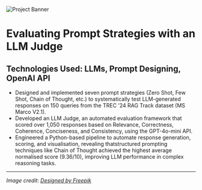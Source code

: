![Project Banner](https://github.com/Anmolian/Prompt_Eval_LLM_Judge/blob/main/AI.jpg?raw=true)
# Evaluating Prompt Strategies with an LLM Judge

## Technologies Used: LLMs, Prompt Designing, OpenAI API

- Designed and implemented seven prompt strategies (Zero Shot, Few Shot, Chain of Thought, etc.) to systematically test LLM-generated responses on 150 queries from the TREC ’24 RAG Track dataset (MS Marco V2.1).
- Developed an LLM Judge, an automated evaluation framework that scored over 1,050 responses based on Relevance, Correctness, Coherence, Conciseness, and Consistency, using the GPT-4o-mini API.
- Engineered a Python-based pipeline to automate response generation, scoring, and visualisation, revealing thatstructured prompting techniques like Chain of Thought achieved the highest average normalised score (9.36/10), improving LLM performance in complex reasoning tasks.
  
---

*Image credit: [Designed by Freepik](http://www.freepik.com/)*  
